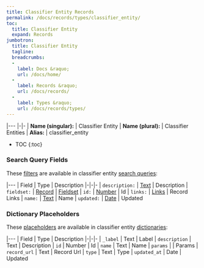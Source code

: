```yaml
---
title: Classifier Entity Records
permalink: /docs/records/types/classifier_entity/
toc:
  title: Classifier Entity
  expand: Records
jumbotron:
  title: Classifier Entity
  tagline: 
  breadcrumbs:
  -
    label: Docs &raquo;
    url: /docs/home/
  -
    label: Records &raquo;
    url: /docs/records/
  -
    label: Types &raquo;
    url: /docs/records/types/
---
```


|---
|-|-
| **Name (singular):** | Classifier Entity
| **Name (plural):** | Classifier Entities
| **Alias:** | classifier_entity

* TOC
{:toc}

### Search Query Fields

These [filters](/docs/search/filters/) are available in classifier entity [search queries](/docs/search/):

|---
| Field | Type | Description
|-|-|-
| `description:` | [Text](/docs/search/filters/text/) | Description
| `fieldset:` | [Record](/docs/search/deep-search/) | [Fieldset](/docs/records/types/custom_fieldset/)
| `id:` | [Number](/docs/search/filters/numbers/) | Id
| `links:` | [Links](/docs/search/filters/links/) | Record Links
| `name:` | [Text](/docs/search/filters/text/) | Name
| `updated:` | [Date](/docs/search/filters/dates/) | Updated

### Dictionary Placeholders

These [placeholders](/docs/bots/scripting/placeholders/) are available in classifier entity [dictionaries](/docs/bots/behaviors/dictionaries/):

|---
| Field | Type | Description
|-|-|-
| `_label` | Text | Label
| `description` | Text | Description
| `id` | Number | Id
| `name` | Text | Name
| `params` |  | Params
| `record_url` | Text | Record Url
| `type` | Text | Type
| `updated_at` | Date | Updated
